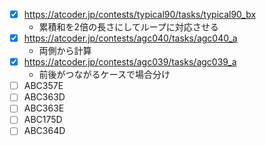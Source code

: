 - [x] https://atcoder.jp/contests/typical90/tasks/typical90_bx
  - 累積和を2倍の長さにしてループに対応させる
- [x] https://atcoder.jp/contests/agc040/tasks/agc040_a
  - 両側から計算
- [x] https://atcoder.jp/contests/agc039/tasks/agc039_a
  - 前後がつながるケースで場合分け
- [ ] ABC357E
- [ ] ABC363D
- [ ] ABC363E
- [ ] ABC175D
- [ ] ABC364D
